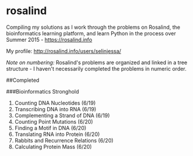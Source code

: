 # rosalind

Compiling my solutions as I work through the problems on Rosalind, the bioinformatics learning platform, and learn Python in the process over Summer 2015 - https://rosalind.info

My profile: http://rosalind.info/users/selinjessa/

*Note on numbering:* Rosalind's problems are organized and linked in a tree structure - I haven't necessarily completed the problems in numeric order.

##Completed

###Bioinformatics Stronghold
1. Counting DNA Nucleotides (6/19)
2. Transcribing DNA into RNA (6/19)
3. Complementing a Strand of DNA (6/19)
4. Counting Point Mutations (6/20)
5. Finding a Motif in DNA (6/20)
6. Translating RNA into Protein (6/20)
7. Rabbits and Recurrence Relations (6/20)
8. Calculating Protein Mass (6/20)
